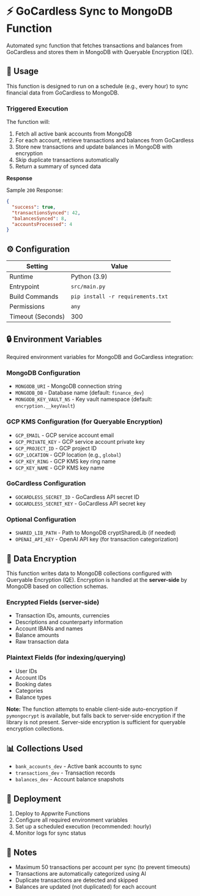 # ⚡ GoCardless Sync to MongoDB Function

Automated sync function that fetches transactions and balances from GoCardless and stores them in MongoDB with Queryable Encryption (QE).

## 🧰 Usage

This function is designed to run on a schedule (e.g., every hour) to sync financial data from GoCardless to MongoDB.

### Triggered Execution

The function will:
1. Fetch all active bank accounts from MongoDB
2. For each account, retrieve transactions and balances from GoCardless
3. Store new transactions and update balances in MongoDB with encryption
4. Skip duplicate transactions automatically
5. Return a summary of synced data

**Response**

Sample `200` Response:

```json
{
  "success": true,
  "transactionsSynced": 42,
  "balancesSynced": 8,
  "accountsProcessed": 4
}
```

## ⚙️ Configuration

| Setting           | Value                             |
| ----------------- | --------------------------------- |
| Runtime           | Python (3.9)                      |
| Entrypoint        | `src/main.py`                     |
| Build Commands    | `pip install -r requirements.txt` |
| Permissions       | `any`                             |
| Timeout (Seconds) | 300                               |

## 🔒 Environment Variables

Required environment variables for MongoDB and GoCardless integration:

### MongoDB Configuration
- `MONGODB_URI` - MongoDB connection string
- `MONGODB_DB` - Database name (default: `finance_dev`)
- `MONGODB_KEY_VAULT_NS` - Key vault namespace (default: `encryption.__keyVault`)

### GCP KMS Configuration (for Queryable Encryption)
- `GCP_EMAIL` - GCP service account email
- `GCP_PRIVATE_KEY` - GCP service account private key
- `GCP_PROJECT_ID` - GCP project ID
- `GCP_LOCATION` - GCP location (e.g., `global`)
- `GCP_KEY_RING` - GCP KMS key ring name
- `GCP_KEY_NAME` - GCP KMS key name

### GoCardless Configuration
- `GOCARDLESS_SECRET_ID` - GoCardless API secret ID
- `GOCARDLESS_SECRET_KEY` - GoCardless API secret key

### Optional Configuration
- `SHARED_LIB_PATH` - Path to MongoDB cryptSharedLib (if needed)
- `OPENAI_API_KEY` - OpenAI API key (for transaction categorization)

## 🔐 Data Encryption

This function writes data to MongoDB collections configured with Queryable Encryption (QE). Encryption is handled at the **server-side** by MongoDB based on collection schemas.

### Encrypted Fields (server-side)
- Transaction IDs, amounts, currencies
- Descriptions and counterparty information
- Account IBANs and names
- Balance amounts
- Raw transaction data

### Plaintext Fields (for indexing/querying)
- User IDs
- Account IDs
- Booking dates
- Categories
- Balance types

**Note:** The function attempts to enable client-side auto-encryption if `pymongocrypt` is available, but falls back to server-side encryption if the library is not present. Server-side encryption is sufficient for queryable encryption collections.

## 📊 Collections Used

- `bank_accounts_dev` - Active bank accounts to sync
- `transactions_dev` - Transaction records
- `balances_dev` - Account balance snapshots

## 🚀 Deployment

1. Deploy to Appwrite Functions
2. Configure all required environment variables
3. Set up a scheduled execution (recommended: hourly)
4. Monitor logs for sync status

## 📝 Notes

- Maximum 50 transactions per account per sync (to prevent timeouts)
- Transactions are automatically categorized using AI
- Duplicate transactions are detected and skipped
- Balances are updated (not duplicated) for each account

